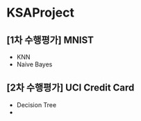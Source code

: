 # KSAProject

## [1차 수행평가] MNIST
- KNN
- Naive Bayes
## [2차 수행평가] UCI Credit Card
- Decision Tree
- 
